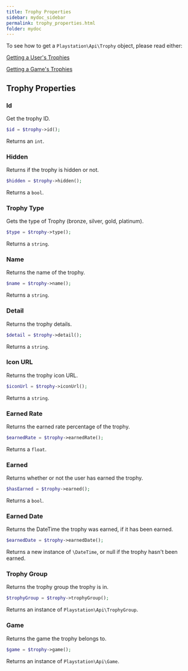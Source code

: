```yaml
---
title: Trophy Properties
sidebar: mydoc_sidebar
permalink: trophy_properties.html
folder: mydoc
---
```


To see how to get a `Playstation\Api\Trophy` object, please read either:

[Getting a User's Trophies](user_trophies.html)

[Getting a Game's Trophies](game_trophies.html)

## Trophy Properties

### Id

Get the trophy ID.

```php
$id = $trophy->id();
```

Returns an `int`.

### Hidden

Returns if the trophy is hidden or not.

```php
$hidden = $trophy->hidden();
```

Returns a `bool`.

### Trophy Type

Gets the type of Trophy (bronze, silver, gold, platinum).

```php
$type = $trophy->type();
```

Returns a `string`.

### Name

Returns the name of the trophy.

```php
$name = $trophy->name();
```

Returns a `string`.

### Detail

Returns the trophy details.

```php
$detail = $trophy->detail();
```

Returns a `string`.

### Icon URL

Returns the trophy icon URL.

```php
$iconUrl = $trophy->iconUrl();
```

Returns a `string`.

### Earned Rate

Returns the earned rate percentage of the trophy.

```php
$earnedRate = $trophy->earnedRate();
```

Returns a `float`.

### Earned

Returns whether or not the user has earned the trophy.

```php
$hasEarned = $trophy->earned();
```

Returns a `bool`.

### Earned Date

Returns the DateTime the trophy was earned, if it has been earned.

```php
$earnedDate = $trophy->earnedDate();
```

Returns a new instance of `\DateTime`, or null if the trophy hasn't been earned.

### Trophy Group

Returns the trophy group the trophy is in.

```php
$trophyGroup = $trophy->trophyGroup();
```

Returns an instance of `Playstation\Api\TrophyGroup`.

### Game

Returns the game the trophy belongs to.

```php
$game = $trophy->game();
```

Returns an instance of `Playstation\Api\Game`.
